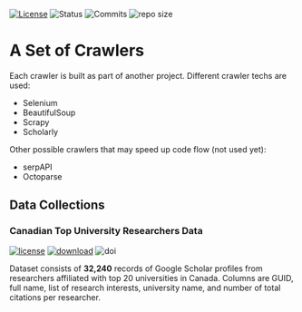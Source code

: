 [![License](https://img.shields.io/badge/License-Unlicense-blueviolet.svg?style=flat-square)](https://opensource.org/license/unlicense)
![Status](https://img.shields.io/badge/Status-Occasional%20Updates-yellowgreen.svg?style=flat-square)
![Commits](https://img.shields.io/github/commit-activity/m/armiro/crawlers.svg?color=38ada9&style=flat-square)
![repo size](https://img.shields.io/github/repo-size/armiro/crawlers.svg?color=fa983a&style=flat-square)
# A Set of Crawlers

Each crawler is built as part of another project. Different crawler techs are used: 
- Selenium
- BeautifulSoup
- Scrapy
- Scholarly

Other possible crawlers that may speed up code flow (not used yet): 
- serpAPI
- Octoparse

## Data Collections

### Canadian Top University Researchers Data
[![license](https://img.shields.io/badge/License-CC%20BY%204.0-red?style=flat-square)](https://creativecommons.org/licenses/by/4.0/)
[![download](https://img.shields.io/badge/Dataset-Kaggle-20BEFF?style=flat-square)](https://www.kaggle.com/datasets/armiro/researchers-data-from-top-canadian-universities)
![doi](https://img.shields.io/badge/DOI-10.34740/kaggle/ds/4920572-cc8e35?style=flat-square)

Dataset consists of **32,240** records of Google Scholar profiles from researchers affiliated with top 20 universities in Canada. Columns are GUID, full name, list of research interests, university name, and number of total citations per researcher.
